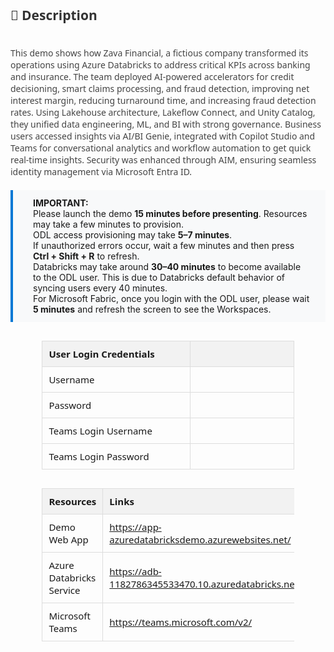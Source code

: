<style>
  table {
    width: 80%;
    margin: 30px auto;
    border-collapse: collapse;
    font-family: 'Segoe UI', sans-serif;
    font-size: 15px;
  }

  th {
    background: #f2f2f2;
    padding: 10px;
    text-align: left;
    border: 1px solid #ddd;
  }

  td {
    width: 900px;
    height: 10px;
    padding: 10px;
    text-align: left;
    border: 1px solid #ddd;
  }

  .description {
    margin: 0 auto;
    font-family: 'Segoe UI', sans-serif;
    font-size: 14px;
    color: #444;
  }

  .highlight-box {
    background: #f8f9fa;
    padding: 12px 24px 12px 32px; /* Top, Right, Bottom, Left */
    border-left: 4px solid #0078d4;
    margin: 20px auto;
    font-size: 14px;
    text-align: left;
}

</style>

<div class="description">
  <h2 style="color: #333;">📄 Description</h2>
  <p>
    <br> 
    This demo shows how Zava Financial, a fictious company transformed its operations using Azure Databricks to address critical KPIs across banking and insurance. The team deployed AI-powered accelerators for credit decisioning, smart claims processing, and fraud detection, improving net interest margin, reducing turnaround time, and increasing fraud detection rates. Using Lakehouse architecture, Lakeflow Connect, and Unity Catalog, they unified data engineering, ML, and BI with strong governance. Business users accessed insights via AI/BI Genie, integrated with Copilot Studio and Teams for conversational analytics and workflow automation to get quick real-time insights. Security was enhanced through AIM, ensuring seamless identity management via Microsoft Entra ID.
  </p>
</div>

<div class="highlight-box">
  <strong>IMPORTANT:</strong><br>
  Please launch the demo <strong>15 minutes before presenting</strong>. Resources may take a few minutes to provision.<br>
  ODL access provisioning may take <strong>5–7 minutes</strong>.<br>
  If unauthorized errors occur, wait a few minutes and then press <strong>Ctrl + Shift + R</strong> to refresh.<br>
  Databricks may take around <strong>30–40 minutes</strong> to become available to the ODL user. This is due to Databricks default behavior of syncing users every 40 minutes.<br>
 For Microsoft Fabric, once you login with the ODL user, please wait <strong>5 minutes</strong> and refresh the screen to see the Workspaces.
</div>

<!-- Auth Table -->

| **User Login Credentials** |                                       |
|-----------------|---------------------------------------|
| Username    | <inject key="AzureAdUserEmail" />     |
| Password   | <inject key="AzureAdUserPassword" />  |
| Teams Login Username | <inject key="Teams Login UserName" /> |
| Teams Login Password | <inject key="Teams Login Password" /> |


<!-- Resource Details Table -->
<table>
  <thead>
    <tr>
      <th>Resources</th>
      <th>Links</th>
    </tr>
  </thead>
  <tbody>
    <tr>
      <td>Demo Web App</td>
      <td>
        <a href="https://app-azuredatabricksdemo.azurewebsites.net/" target="_blank">
          https://app-azuredatabricksdemo.azurewebsites.net/
        </a>
      </td>
    <tr>
    <td>Azure Databricks Service</td>
    <td>
      <a href="https://adb-1182786345533470.10.azuredatabricks.net/" target="_blank">
        https://adb-1182786345533470.10.azuredatabricks.net/
      </a>
    </td>
    </tr>
    <tr>
    <td>Microsoft Teams</td>
    <td>
      <a href="https://teams.microsoft.com/v2/" target="_blank">
        https://teams.microsoft.com/v2/
      </a>
    </td>
    </tr>
  </tbody>
</table>





